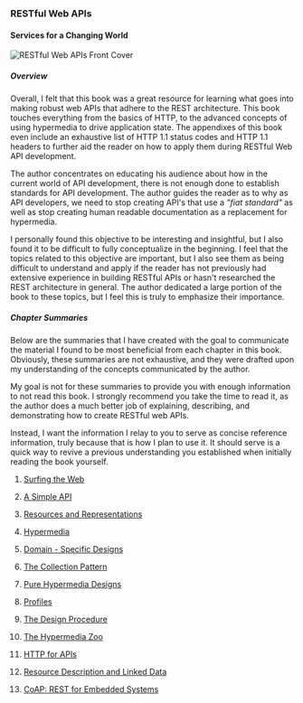 ### RESTful Web APIs
#### Services for a Changing World

![RESTful Web APIs Front Cover](http://restfulwebapis.com/images/rwa-cover.jpg)

##### Overview

Overall, I felt that this book was a great resource for learning what goes into making robust web APIs that adhere to the REST architecture. This book touches everything from the basics of HTTP, to the advanced concepts of using hypermedia to drive application state. The appendixes of this book even include an exhaustive list of HTTP 1.1 status codes and HTTP 1.1 headers to further aid the reader on how to apply them during RESTful Web API development.

The author concentrates on educating his audience about how in the current world of API development, there is not enough done to establish standards for API development. The author guides the reader as to why as API developers, we need to stop creating API's that use a _"fiat standard"_ as well as stop creating human readable documentation as a replacement for hypermedia.

I personally found this objective to be interesting and insightful, but I also found it to be difficult to fully conceptualize in the beginning. I feel that the topics related to this objective are important, but I also see them as being difficult to understand and apply if the reader has not previously had extensive experience in building RESTful APIs or hasn't researched the REST architecture in general. The author dedicated a large portion of the book to these topics, but I feel this is truly to emphasize their importance.

##### Chapter Summaries

Below are the summaries that I have created with the goal to communicate the material I found to be most beneficial from each chapter in this book. Obviously, these summaries are not exhaustive, and they were drafted upon my understanding of the concepts communicated by the author.

My goal is not for these summaries to provide you with enough information to not read this book. I strongly recommend you take the time to read it, as the author does a much better job of explaining, describing, and demonstrating how to create RESTful web APIs.

Instead, I want the information I relay to you to serve as concise reference information, truly because that is how I plan to use it. It should serve is a quick way to revive a previous understanding you established when initially reading the book yourself.

  1. [Surfing the Web](chapter_1.md)

  2. [A Simple API](chapter_2.md)

  3. [Resources and Representations](chapter_3.md)

  4. [Hypermedia](chapter_4.md)

  5. [Domain - Specific Designs](chapter_5.md)

  6. [The Collection Pattern](chapter_6.md)

  7. [Pure Hypermedia Designs](chapter_7.md)

  8. [Profiles](chapter_8.md)

  9. [The Design Procedure](chapter_9.md)

  10. [The Hypermedia Zoo](chapter_10.md)

  11. [HTTP for APIs](https://github.com/freerjm/memory.dump/blob/master/books/RESTful%20Web%20APIs/chapter_11.markdown)

  12. [Resource Description and Linked Data](chapter_12.md)

  13. [CoAP: REST for Embedded Systems](chapter_13.md)
